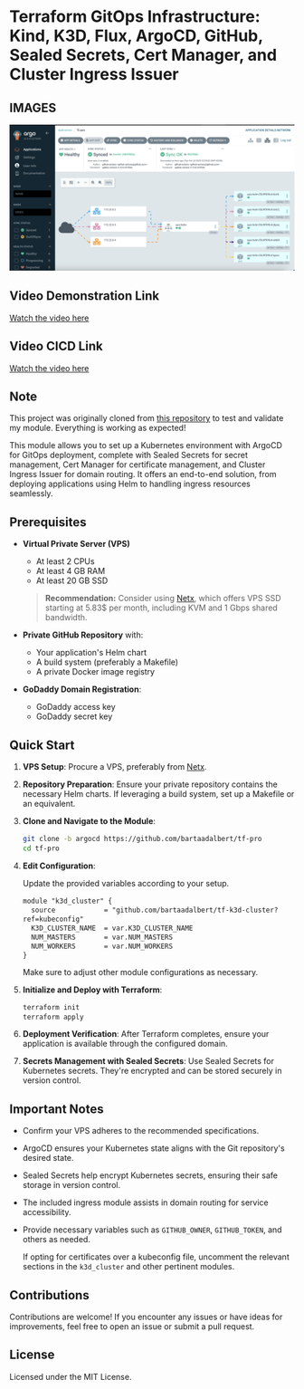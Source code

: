 # Terraform GitOps Infrastructure: Kind, K3D, Flux, ArgoCD, GitHub, Sealed Secrets, Cert Manager, and Cluster Ingress Issuer

## IMAGES
![Ingress, svc balance](./images/quiz-svc.png)


## Video Demonstration Link
[Watch the video here](https://veed.io/view/1ecb8011-85d4-4fe6-9fd6-b7b312c0f9f1)

## Video CICD Link
[Watch the video here](https://veed.io/view/d5a9b176-6a72-42b9-aa3d-21d9574bf2eb)

## Note
This project was originally cloned from [this repository](https://github.com/gigo6000/quiz.git) to test and validate my module. Everything is working as expected!


This module allows you to set up a Kubernetes environment with ArgoCD for GitOps deployment, complete with Sealed Secrets for secret management, Cert Manager for certificate management, and Cluster Ingress Issuer for domain routing. It offers an end-to-end solution, from deploying applications using Helm to handling ingress resources seamlessly.

## Prerequisites

- **Virtual Private Server (VPS)**
  - At least 2 CPUs
  - At least 4 GB RAM
  - At least 20 GB SSD
  
  > **Recommendation:** Consider using [Netx](https://netx.com.ua/aff.php?aff=456), which offers VPS SSD starting at 5.83$ per month, including KVM and 1 Gbps shared bandwidth.

- **Private GitHub Repository** with:
  - Your application's Helm chart
  - A build system (preferably a Makefile)
  - A private Docker image registry

- **GoDaddy Domain Registration**:
  - GoDaddy access key
  - GoDaddy secret key

## Quick Start

1. **VPS Setup**: Procure a VPS, preferably from [Netx](https://netx.com.ua/aff.php?aff=456).

2. **Repository Preparation**: Ensure your private repository contains the necessary Helm charts. If leveraging a build system, set up a Makefile or an equivalent.

3. **Clone and Navigate to the Module**:

   ```bash
   git clone -b argocd https://github.com/bartaadalbert/tf-pro
   cd tf-pro
   ```

4. **Edit Configuration**:

   Update the provided variables according to your setup.

   ```hcl
   module "k3d_cluster" {
     source            = "github.com/bartaadalbert/tf-k3d-cluster?ref=kubeconfig"
     K3D_CLUSTER_NAME  = var.K3D_CLUSTER_NAME
     NUM_MASTERS       = var.NUM_MASTERS
     NUM_WORKERS       = var.NUM_WORKERS
   }
   ```

   Make sure to adjust other module configurations as necessary.

5. **Initialize and Deploy with Terraform**:

   ```bash
   terraform init
   terraform apply
   ```

6. **Deployment Verification**: After Terraform completes, ensure your application is available through the configured domain.

7. **Secrets Management with Sealed Secrets**: Use Sealed Secrets for Kubernetes secrets. They're encrypted and can be stored securely in version control.

## Important Notes

- Confirm your VPS adheres to the recommended specifications.
- ArgoCD ensures your Kubernetes state aligns with the Git repository's desired state.
- Sealed Secrets help encrypt Kubernetes secrets, ensuring their safe storage in version control.
- The included ingress module assists in domain routing for service accessibility.
- Provide necessary variables such as `GITHUB_OWNER`, `GITHUB_TOKEN`, and others as needed.
  
  If opting for certificates over a kubeconfig file, uncomment the relevant sections in the `k3d_cluster` and other pertinent modules.

## Contributions

Contributions are welcome! If you encounter any issues or have ideas for improvements, feel free to open an issue or submit a pull request.

## License

Licensed under the MIT License.
